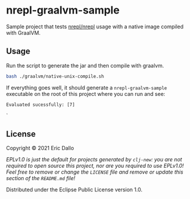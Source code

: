 # nrepl-graalvm-sample

Sample project that tests [nrepl/nrepl](https://github.com/nrepl/nrepl) usage with a native image compiled with GraalVM.

## Usage

Run the script to generate the jar and then compile with graalvm.

```bash
bash ./graalvm/native-unix-compile.sh
```

If everything goes well, it should generate a `nrepl-graalvm-sample` executable on the root of this project where you can run and see:

```
Evaluated sucessfully: [7]
```

`

## License

Copyright © 2021 Eric Dallo

_EPLv1.0 is just the default for projects generated by `clj-new`: you are not_
_required to open source this project, nor are you required to use EPLv1.0!_
_Feel free to remove or change the `LICENSE` file and remove or update this_
_section of the `README.md` file!_

Distributed under the Eclipse Public License version 1.0.
